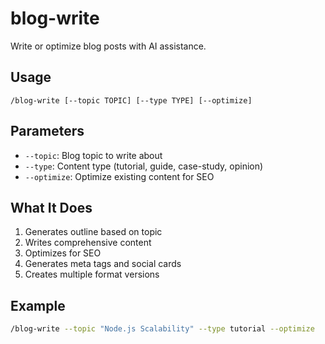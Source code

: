 # blog-write
Write or optimize blog posts with AI assistance.

## Usage
```
/blog-write [--topic TOPIC] [--type TYPE] [--optimize]
```

## Parameters
- `--topic`: Blog topic to write about
- `--type`: Content type (tutorial, guide, case-study, opinion)
- `--optimize`: Optimize existing content for SEO

## What It Does
1. Generates outline based on topic
2. Writes comprehensive content
3. Optimizes for SEO
4. Generates meta tags and social cards
5. Creates multiple format versions

## Example
```bash
/blog-write --topic "Node.js Scalability" --type tutorial --optimize
```
